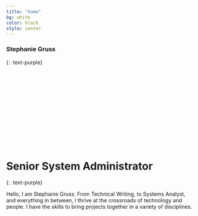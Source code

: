 ```yaml
---
title: "home"
bg: white
color: black
style: center
---
```


### Stephanie Gruss
{: .text-purple}

<style type="text/css">
  .img-circular{
 width: 200px;
 height: 200px;
 background-image: url('img/me.jpg');
 background-size: cover;
 display: block;
 border-top-left-radius: 100px;
 -webkit-border-top-left-radius: 100px;
 -moz-border-top-left-radius: 100px;
 border-bottom-right-radius: 100px;
 -webkit-border-bottom-right-radius: 100px;
 -moz-border-bottom-right-radius: 100px;
}
             </style>
<div class="img-circular"></div>

# Senior System Administrator
{: .text-purple}


Hello, I am Stephanie Gruss.  From Technical Writing, to Systems Analyst, and everything in between, I thrive at the crossroads of technology and people.  I have the skills to bring projects together in a variety of disciplines.
